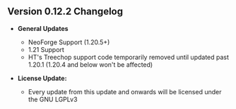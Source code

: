 ## Version 0.12.2 Changelog
* **General Updates**
  * NeoForge Support (1.20.5+)
  * 1.21 Support
  * HT's Treechop support code temporarily removed until updated past 1.20.1 (1.20.4 and below won't be affected)

* **License Update:**
	* Every update from this update and onwards will be licensed under the GNU LGPLv3
